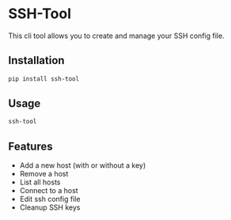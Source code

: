 # SSH-Tool

This cli tool allows you to create and manage your SSH config file.

## Installation

```bash
pip install ssh-tool
```

## Usage

```bash
ssh-tool
```

## Features

- Add a new host (with or without a key)
- Remove a host
- List all hosts
- Connect to a host
- Edit ssh config file
- Cleanup SSH keys